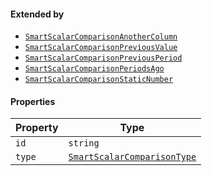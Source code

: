 #### Extended by

* [`SmartScalarComparisonAnotherColumn`](./generated/html/SmartScalarComparisonAnotherColumn.md)
* [`SmartScalarComparisonPreviousValue`](./generated/html/SmartScalarComparisonPreviousValue.md)
* [`SmartScalarComparisonPreviousPeriod`](./generated/html/SmartScalarComparisonPreviousPeriod.md)
* [`SmartScalarComparisonPeriodsAgo`](./generated/html/SmartScalarComparisonPeriodsAgo.md)
* [`SmartScalarComparisonStaticNumber`](./generated/html/SmartScalarComparisonStaticNumber.md)

#### Properties

| Property                 | Type                                                                         |
| ------------------------ | ---------------------------------------------------------------------------- |
| <a id="id"></a> `id`     | `string`                                                                     |
| <a id="type"></a> `type` | [`SmartScalarComparisonType`](./generated/html/SmartScalarComparisonType.md) |
